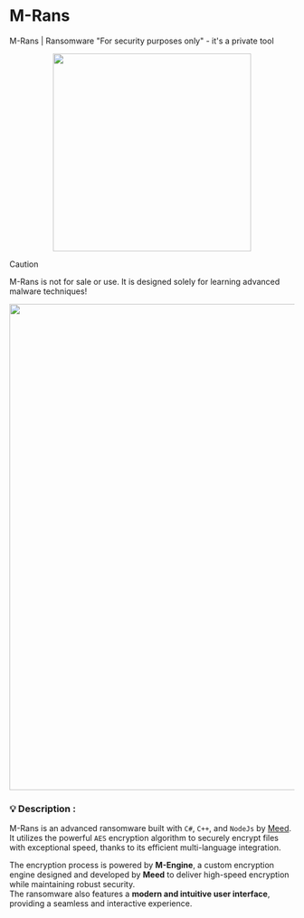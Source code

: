# M-Rans
M-Rans | Ransomware "For security purposes only" - it's a private tool  

<div align="center">
  <img src="https://files.catbox.moe/2x1ppg.png" width="350px">
</div>

> [!CAUTION]  
> M-Rans is not for sale or use. It is designed solely for learning advanced malware techniques!

<div align="center">
  <img src="https://files.catbox.moe/2umcuy.jpg" width="860px">
</div>

### 💡 Description :
M-Rans is an advanced ransomware built with `C#`, `C++`, and `NodeJs` by [Meed](https://www.facebook.com/hack.meplz/).  
It utilizes the powerful `AES` encryption algorithm to securely encrypt files with exceptional speed, thanks to its efficient multi-language integration.  

The encryption process is powered by **M-Engine**, a custom encryption engine designed and developed by **Meed** to deliver high-speed encryption while maintaining robust security.  
The ransomware also features a **modern and intuitive user interface**, providing a seamless and interactive experience.
